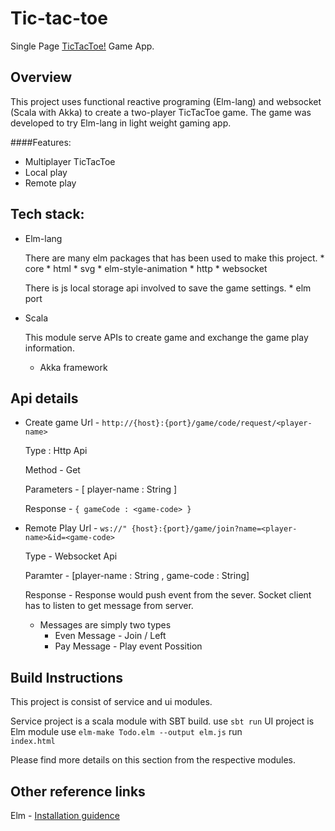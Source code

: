 # Tic-tac-toe
Single Page [TicTacToe!](https://en.wikipedia.org/wiki/Tic-tac-toe) Game App. 

## Overview
This project uses functional reactive programing (Elm-lang) and websocket (Scala with Akka) to create a two-player TicTacToe game. The game was developed to try Elm-lang in light weight gaming app.

####Features:
* Multiplayer TicTacToe
 * Local play
 * Remote play

## Tech stack:
* Elm-lang 

    There are many elm packages that has been used to make this project.
      * core
      * html
      * svg
      * elm-style-animation
      * http
      * websocket
      
    There is js local storage api involved to save the game settings.
      * elm port

* Scala

    This module serve APIs to create game and exchange the game play information.
     *  Akka framework 
    
## Api details

* Create game 
  Url - ```http://{host}:{port}/game/code/request/<player-name> ```

  Type : Http Api
  
  Method - Get
  
  Parameters - [ player-name : String ]
  
  
  Response - ```{ gameCode : <game-code> }```

* Remote Play 
  Url - ```ws://" {host}:{port}/game/join?name=<player-name>&id=<game-code>```

  Type - Websocket Api
  
  Paramter - [player-name : String , game-code : String]
  
  Response - 
    Response would push event from the sever. Socket client has to listen to get message from server.
    
    * Messages are simply two types
        * Even Message - Join / Left 
        * Pay Message - Play event Possition
        
## Build Instructions
This project is consist of service and ui modules.

  Service project is a scala module with SBT build.
         use 
         ```
         sbt run
         ```
  UI project is Elm module
        use
        ```
        elm-make Todo.elm --output elm.js
        ```
        run  
        ```
        index.html
        ```

Please find more details on this section from the respective modules.
  
## Other reference links
  Elm - [Installation guidence](http://elm-lang.org/install)
